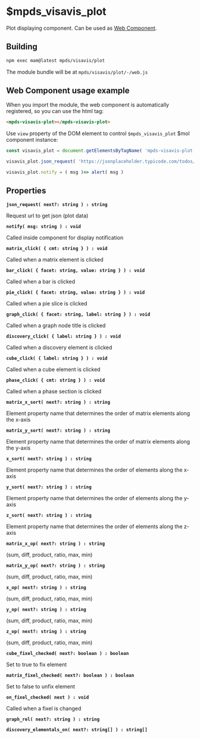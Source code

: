 # $mpds_visavis_plot

Plot displaying component.
Can be used as [Web Component](https://developer.mozilla.org/en-US/docs/Web/Web_Components).

## Building

```bash
npm exec mam@latest mpds/visavis/plot
```
The module bundle will be at `mpds/visavis/plot/-/web.js`

## Web Component usage example
When you import the module, the web component is automatically registered, so you can use the html tag:
```html
<mpds-visavis-plot></mpds-visavis-plot>
```
Use `view` property of the DOM element to control `$mpds_visavis_plot` $mol component instance:
```js
const visavis_plot = document.getElementsByTagName( 'mpds-visavis-plot' )[ 0 ].view

visavis_plot.json_request( 'https://jsonplaceholder.typicode.com/todos/1' )

visavis_plot.notify = ( msg )=> alert( msg )
```

## Properties

**`json_request( next?: string ) : string`**

Request url to get json (plot data)

**`notify( msg: string ) : void`**

Called inside component for display notification

**`matrix_click( { cmt: string } ) : void`**

Called when a matrix element is clicked

**`bar_click( { facet: string, value: string } ) : void`**

Called when a bar is clicked

**`pie_click( { facet: string, value: string } ) : void`**

Called when a pie slice is clicked

**`graph_click( { facet: string, label: string } ) : void`**

Called when a graph node title is clicked

**`discovery_click( { label: string } ) : void`**

Called when a discovery element is clicked

**`cube_click( { label: string } ) : void`**

Called when a cube element is clicked

**`phase_click( { cmt: string } ) : void`**

Called when a phase section is clicked

**`matrix_x_sort( next?: string ) : string`**

Element property name that determines the order of matrix elements along the x-axis

**`matrix_y_sort( next?: string ) : string`**

Element property name that determines the order of matrix elements along the y-axis

**`x_sort( next?: string ) : string`**

Element property name that determines the order of elements along the x-axis

**`y_sort( next?: string ) : string`**

Element property name that determines the order of elements along the y-axis

**`z_sort( next?: string ) : string`**

Element property name that determines the order of elements along the z-axis

**`matrix_x_op( next?: string ) : string`**

(sum, diff, product, ratio, max, min)

**`matrix_y_op( next?: string ) : string`**

(sum, diff, product, ratio, max, min)

**`x_op( next?: string ) : string`**

(sum, diff, product, ratio, max, min)

**`y_op( next?: string ) : string`**

(sum, diff, product, ratio, max, min)

**`z_op( next?: string ) : string`**

(sum, diff, product, ratio, max, min)

**`cube_fixel_checked( next?: boolean ) : boolean`**

Set to true to fix element

**`matrix_fixel_checked( next?: boolean ) : boolean`**

Set to false to unfix element

**`on_fixel_checked( next ) : void`**

Called when a fixel is changed

**`graph_rel( next?: string ) : string`**

**`discovery_elementals_on( next?: string[] ) : string[]`**
